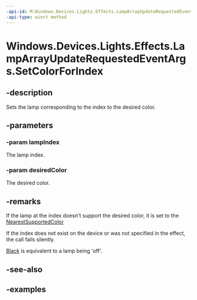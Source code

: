 ```yaml
---
-api-id: M:Windows.Devices.Lights.Effects.LampArrayUpdateRequestedEventArgs.SetColorForIndex(System.Int32,Windows.UI.Color)
-api-type: winrt method
---
```


<!-- Method syntax.
public void LampArrayUpdateRequestedEventArgs.SetColorForIndex(Int32 lampIndex, Color desiredColor)
-->

# Windows.Devices.Lights.Effects.LampArrayUpdateRequestedEventArgs.SetColorForIndex

## -description
Sets the lamp corresponding to the index to the desired color.
## -parameters
### -param lampIndex
The lamp index.
### -param desiredColor
The desired color.
## -remarks
If the lamp at the index doesn't support the desired color, it is set to the [NearestSupportedColor](lampinfo_getnearestsupportedcolor_1689565521.md)

If the index does not exist on the device or was not specified in the effect, the call fails silently.

[Black](../windows.ui/colors_black.md) is equivalent to a lamp being 'off'.
## -see-also

## -examples


